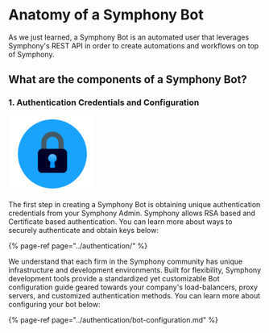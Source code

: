# Anatomy of a Symphony Bot

As we just learned, a Symphony Bot is an automated user that leverages Symphony's REST API in order to create automations and workflows on top of Symphony.

## What are the components of a Symphony Bot?

### 1.  Authentication Credentials and Configuration  

![](../../.gitbook/assets/screen-shot-2020-07-02-at-11.52.10-am.png)

The first step in creating a Symphony Bot is obtaining unique authentication credentials from your Symphony Admin.  Symphony allows RSA based and Certificate based authentication.  You can learn more  about ways to securely authenticate and obtain keys below:

{% page-ref page="../authentication/" %}

We understand that each firm in the Symphony community has unique infrastructure and development environments.  Built for flexibility, Symphony development tools provide a standardized yet customizable Bot configuration guide geared towards your company's load-balancers, proxy servers, and customized authentication methods.  You can learn more about configuring your bot below:

{% page-ref page="../authentication/bot-configuration.md" %}



